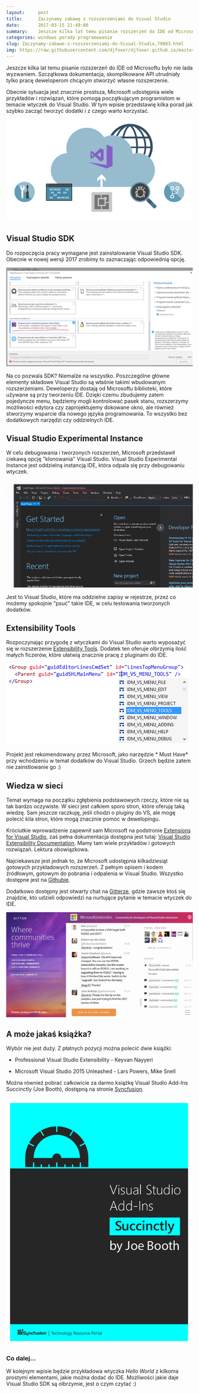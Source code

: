 ```yaml
---
layout:     post
title:      Zaczynamy zabawę z rozszerzeniami do Visual Studio 
date:       2017-03-15 21:49:00
summary:    Jeszcze kilka lat temu pisanie rozszerzeń do IDE od Microsoftu było nie lada wyzwaniem. Szczątkowa dokumentacja, skomplikowane API utrudniały tylko pracę deweloperom chcącym stworzyć własne rozszerzenie.Obecnie sytuacja jest znacznie prostsza, Microsoft udostępnia wiele przykładów i rozwiązań, które pomogą początkującym programistom w temacie wtyczek do Visual Studio.  W tym wpisie przedstawię kil...
categories: windows porady programowanie
slug: Zaczynamy-zabawe-z-rozszerzeniami-do-Visual-Studio,79883.html
img: https://raw.githubusercontent.com/djfoxer/djfoxer.github.io/master/_img/2017-3-15-_33_/g_-_-x-_-_-_x20170315214228_0.png
---
```




Jeszcze kilka lat temu pisanie rozszerzeń do IDE od Microsoftu było nie lada wyzwaniem. Szczątkowa dokumentacja, skomplikowane API utrudniały tylko pracę deweloperom chcącym stworzyć własne rozszerzenie.

Obecnie sytuacja jest znacznie prostsza, Microsoft udostępnia wiele przykładów i rozwiązań, które pomogą początkującym programistom w temacie wtyczek do Visual Studio.  W tym wpisie przedstawię kilka porad jak szybko zacząć tworzyć dodatki i z czego warto korzystać.



![desk](https://raw.githubusercontent.com/djfoxer/djfoxer.github.io/master/_img/2017-3-15-_33_/g_-_-x-_-_-_x20170315214228_0.png)





## Visual Studio SDK


Do rozpoczęcia pracy wymagane jest zainstalowanie Visual Studio SDK. Obecnie w nowej wersji 2017 zrobimy to zaznaczając odpowiednią opcję.



![desk](https://raw.githubusercontent.com/djfoxer/djfoxer.github.io/master/_img/2017-3-15-_33_/g_-_-x-_-_-_x20170315211847_0.PNG)



Na co pozwala SDK? Niemalże na wszystko. Poszczególne główne elementy składowe Visual Studio są właśnie takimi wbudowanym rozszerzeniami. Deweloperzy dostają od Microsoftu biblioteki, które używane są przy tworzeniu IDE. Dzięki czemu zbudujemy zatem pojedyncze menu, będziemy mogli kontrolować pasek stanu, rozszerzymy możliwości edytora czy zaprojektujemy dokowane okno, ale również stworzymy wsparcie dla nowego języka programowania. To wszystko bez dodatkowych narzędzi czy oddzielnych IDE.



## Visual Studio Experimental Instance


W celu debugowania i tworzonych rozszerzeń, Microsoft przedstawił ciekawą opcję "klonowania" Visual Studio. Visual Studio Experimental Instance jest oddzielną instancją IDE, która odpala się przy debugowaniu wtyczek.



![desk](https://raw.githubusercontent.com/djfoxer/djfoxer.github.io/master/_img/2017-3-15-_33_/g_-_-x-_-_-_x20170315211853_0.PNG)



Jest to Visual Studio, które ma oddzielne zapisy w rejestrze, przez co możemy spokojnie "psuć" takie IDE, w celu testowania tworzonych dodatków.



## Extensibility Tools


Rozpoczynając przygodę z wtyczkami do Visual Studio warto wyposażyć się w rozszerzenie [Extensibility Tools](https://marketplace.visualstudio.com/items?itemName=MadsKristensen.ExtensibilityTools).  Dodatek ten oferuje olbrzymią ilość małych ficzerów, które ułatwią znacznie pracę z pluginami do IDE.




![desk](https://raw.githubusercontent.com/djfoxer/djfoxer.github.io/master/_img/2017-3-15-_33_/g_-_-x-_-_-_x20170315211854_0.png)



Projekt jest rekomendowany przez Microsoft, jako narzędzie * Must Have*  przy wchodzeniu w temat dodatków do Visual Studio. Grzech będzie zatem nie zainstlowanie go :)



## Wiedza w sieci


Temat wymaga na początku zgłębienia podstawowych rzeczy, które nie są tak bardzo oczywiste. W sieci jest całkiem sporo stron, które oferują taką wiedzę. Sam jeszcze raczkuję, jeśli chodzi o pluginy do VS, ale mogę polecić kila stron, które mogą znacznie pomóc w dewelopingu.

Króciutkie wprowadzenie zapewnił sam Microsoft na podstronie [Extensions for Visual Studio](https://www.visualstudio.com/en-us/docs/integrate/ide/extensions/overview),  zaś pełna dokumentacja dostępna jest tutaj: [Visual Studio Extensibility Documentation](https://docs.microsoft.com/pl-pl/visualstudio/extensibility/index).  Mamy tam wiele przykładów i gotowych rozwiązań. Lektura obowiązkowa.

Najciekawsze jest jednak to, że Microsoft udostępnia kilkadziesiąt gotowych przykładowych rozszerzeń. Z pełnym opisem i kodem źródłowym, gotowym do pobrania i odpalenia w Visual Studio. Wszystko dostępne jest na [Githubie](https://github.com/Microsoft/VSSDK-Extensibility-Samples). 

Dodatkowo dostępny jest otwarty chat na [Gitterze](https://gitter.im/Microsoft/extendvs),  gdzie zawsze ktoś się znajdzie, kto udzieli odpowiedzi na nurtujące pytanie w temacie wtyczek do IDE.



![desk](https://raw.githubusercontent.com/djfoxer/djfoxer.github.io/master/_img/2017-3-15-_33_/g_-_-x-_-_-_x20170315214228_1.PNG)





## A może jakaś książka?


Wybór nie jest duży. Z płatnych pozycji można polecić dwie książki:




  * Professional Visual Studio Extensibility - Keyvan Nayyeri

  * Microsoft Visual Studio 2015 Unleashed - Lars Powers, Mike Snell



Można również pobrać całkowicie za darmo książkę Visual Studio Add-Ins Succinctly (Joe Booth), dostępną na stronie [Syncfusion](https://www.syncfusion.com/resources/techportal/details/ebooks/visualstudio).  



![desk](https://raw.githubusercontent.com/djfoxer/djfoxer.github.io/master/_img/2017-3-15-_33_/g_-_-x-_-_-_x20170315214228_2.PNG)





### Co dalej...


W kolejnym wpisie będzie przykładowa wtyczka  *Hello World*  z kilkoma prostymi elementami, jakie można dodać do IDE. Możliwości jakie daje Visual Studio SDK są olbrzymie, jest o czym czytać :)